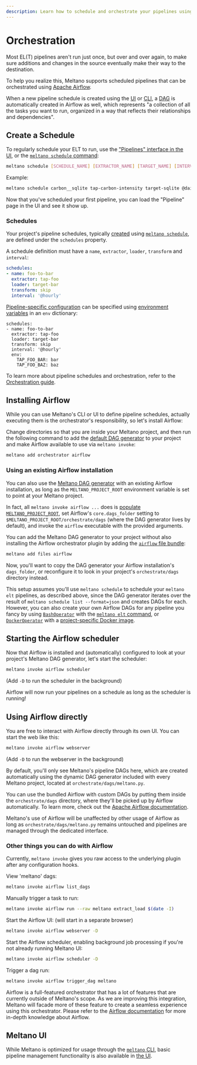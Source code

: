 ```yaml
---
description: Learn how to schedule and orchestrate your pipelines using Meltano and Airflow.
---
```


# Orchestration

Most EL(T) pipelines aren't run just once, but over and over again, to make sure additions and changes in the source eventually make their way to the destination.

To help you realize this, Meltano supports scheduled pipelines that can be orchestrated using [Apache Airflow](https://apache.airflow.org/).

When a new pipeline schedule is created using the [UI](/docs/ui.html) or [CLI](/docs/command-line-interface.html#schedule), a [DAG](https://airflow.apache.org/concepts.html#dags) is automatically created in Airflow as well, which represents "a collection of all the tasks you want to run, organized in a way that reflects their relationships and dependencies".

## Create a Schedule

To regularly schedule your ELT to run, use the ["Pipelines" interface in the UI](/docs/ui.html#pipeline-management), or the [`meltano schedule`  command](/docs/command-line-interface.html#schedule):

```bash
meltano schedule [SCHEDULE_NAME] [EXTRACTOR_NAME] [TARGET_NAME] [INTERVAL]
```

Example:

```bash
meltano schedule carbon__sqlite tap-carbon-intensity target-sqlite @daily
```

Now that you've scheduled your first pipeline, you can load the "Pipeline" page in the UI and see it show up.

### Schedules

Your project's pipeline schedules,
typically [created](/docs/orchestration.html#create-a-schedule)
using [`meltano schedule`](/docs/command-line-interface.html#schedule),
 are defined under the `schedules` property.

A schedule definition must have a `name`, `extractor`, `loader`, `transform` and `interval`:

```yaml
schedules:
- name: foo-to-bar
  extractor: tap-foo
  loader: target-bar
  transform: skip
  interval: '@hourly'
```

[Pipeline-specific configuration](/docs/integration.html#pipeline-specific-configuration) can be specified using [environment variables](/docs/configuration.html#configuring-settings) in an `env` dictionary:

```yaml{7-9}
schedules:
- name: foo-to-bar
  extractor: tap-foo
  loader: target-bar
  transform: skip
  interval: '@hourly'
  env:
    TAP_FOO_BAR: bar
    TAP_FOO_BAZ: baz
```

To learn more about pipeline schedules and orchestration, refer to the [Orchestration guide](/docs/orchestration.html).

## Installing Airflow

While you can use Meltano's CLI or UI to define pipeline schedules,
actually executing them is the orchestrator's responsibility, so let's install Airflow:

Change directories so that you are inside your Meltano project,
and then run the following command to add the
[default DAG generator](https://gitlab.com/meltano/files-airflow/-/blob/master/bundle/orchestrate/dags/meltano.py)
to your project and make Airflow available to use via `meltano invoke`:

```bash
meltano add orchestrator airflow
```

### Using an existing Airflow installation

You can also use the [Meltano DAG generator](https://gitlab.com/meltano/files-airflow/-/blob/master/bundle/orchestrate/dags/meltano.py)
with an existing Airflow installation, as long as the `MELTANO_PROJECT_ROOT` environment variable is set to point at your Meltano project.

In fact, all `meltano invoke airflow ...` does is [populate `MELTANO_PROJECT_ROOT`](/docs/configuration.html#accessing-from-plugins),
set Airflow's `core.dags_folder` setting to `$MELTANO_PROJECT_ROOT/orchestrate/dags` (where the DAG generator lives by default),
and invoke the `airflow` executable with the provided arguments.

You can add the Meltano DAG generator to your project without also installing the Airflow orchestrator plugin by adding the [`airflow` file bundle](https://gitlab.com/meltano/files-airflow):

```bash
meltano add files airflow
```

Now, you'll want to copy the DAG generator your Airflow installation's `dags_folder`,
or reconfigure it to look in your project's `orchestrate/dags` directory instead.

This setup assumes you'll use `meltano schedule` to schedule your `meltano elt`
pipelines, as described above, since the DAG generator iterates over the result of
`meltano schedule list --format=json` and creates DAGs for each.
However, you can also create your own Airflow DAGs for any pipeline you fancy
by using [`BashOperator`](https://airflow.apache.org/docs/apache-airflow/1.10.14/howto/operator/bash.html)
with the [`meltano elt` command](/docs/command-line-interface.html#elt), or
[`DockerOperator`](https://airflow.apache.org/docs/apache-airflow/1.10.14/_api/airflow/operators/docker_operator/index.html)
with a [project-specific Docker image](/docs/production.html#containerized-meltano-project).

## Starting the Airflow scheduler

Now that Airflow is installed and (automatically) configured to look at your project's Meltano DAG generator, let's start the scheduler:

```bash
meltano invoke airflow scheduler
```

(Add `-D` to run the scheduler in the background)

Airflow will now run your pipelines on a schedule as long as the scheduler is running!

## Using Airflow directly

You are free to interact with Airflow directly through its own UI. You can start the web like this:

```bash
meltano invoke airflow webserver
```

(Add `-D` to run the webserver in the background)

By default, you'll only see Meltano's pipeline DAGs here, which are created automatically using the dynamic DAG generator included with every Meltano project, located at `orchestrate/dags/meltano.py`.

You can use the bundled Airflow with custom DAGs by putting them inside the `orchestrate/dags` directory, where they'll be picked up by Airflow automatically. To learn more, check out the [Apache Airflow documentation](https://apache.airflow.org).

Meltano's use of Airflow will be unaffected by other usage of Airflow as long as `orchestrate/dags/meltano.py` remains untouched and pipelines are managed through the dedicated interface.

### Other things you can do with Airflow

Currently, `meltano invoke` gives you raw access to the underlying plugin after any configuration hooks.

View 'meltano' dags:

```bash
meltano invoke airflow list_dags
```

Manually trigger a task to run:

```bash
meltano invoke airflow run --raw meltano extract_load $(date -I)
```

Start the Airflow UI: (will start in a separate browser)

```bash
meltano invoke airflow webserver -D
```

Start the Airflow scheduler, enabling background job processing if you're not already running Meltano UI:

```bash
meltano invoke airflow scheduler -D
```

Trigger a dag run:

```bash
meltano invoke airflow trigger_dag meltano
```

Airflow is a full-featured orchestrator that has a lot of features that are currently outside of Meltano's scope. As we are improving this integration, Meltano will facade more of these feature to create a seamless experience using this orchestrator. Please refer to the [Airflow documentation](https://airflow.apache.org/) for more in-depth knowledge about Airflow.

## Meltano UI

While Meltano is optimized for usage through the [`meltano` CLI](/docs/command-line-interface.html),
basic pipeline management functionality is also available in [the UI](/docs/ui.html#pipelines).
